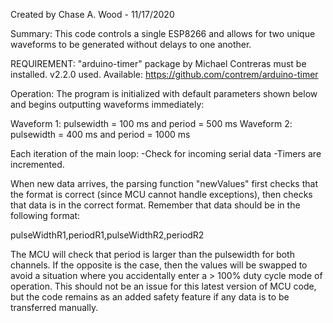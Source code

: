 Created by Chase A. Wood - 11/17/2020

Summary: This code controls a single ESP8266 and allows for two
unique waveforms to be generated without delays to one another.

REQUIREMENT: "arduino-timer" package by Michael Contreras must be installed. v2.2.0 used. Available: https://github.com/contrem/arduino-timer

Operation:
The program is initialized with default parameters shown below
and begins outputting waveforms immediately:

   Waveform 1: pulsewidth = 100 ms and period = 500 ms
   Waveform 2: pulsewidth = 400 ms and period = 1000 ms

Each iteration of the main loop:
 -Check for incoming serial data
 -Timers are incremented.

When new data arrives, the parsing function "newValues" first checks
that the format is correct (since MCU cannot handle exceptions), then
checks that data is in the correct format. Remember that data should
be in the following format:
   
   pulseWidthR1,periodR1,pulseWidthR2,periodR2

The MCU will check that period is larger than the pulsewidth for both
channels. If the opposite is the case, then the values will be swapped
to avoid a situation where you accidentally enter a > 100% duty cycle
mode of operation. This should not be an issue for this latest
version of MCU code, but the code remains as an added safety feature
if any data is to be transferred manually.
